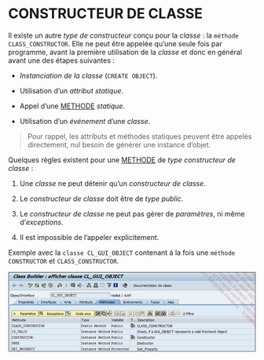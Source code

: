 # **CONSTRUCTEUR DE CLASSE**

Il existe un autre _type de constructeur_ conçu pour la _classe_ : la `méthode CLASS_CONSTRUCTOR`. Elle ne peut être appelée qu’une seule fois par programme, avant la première utilisation de la _classe_ et donc en général avant une des étapes suivantes :

- _Instanciation de la classe_ (`CREATE OBJECT`).

- Utilisation d’un _attribut statique_.

- Appel d’une [METHODE](./01_Méthodes.md) _statique_.

- Utilisation d’un _événement_ d’une _classe_.

> Pour rappel, les attributs et méthodes statiques peuvent être appelés directement, nul besoin de générer une instance d’objet.

Quelques règles existent pour une [METHODE](./01_Méthodes.md) de _type constructeur de classe_ :

1. Une _classe_ ne peut détenir qu’un _constructeur de classe_.

2. Le _constructeur de classe_ doit être de _type public_.

3. Le _constructeur de classe_ ne peut pas gérer de _paramètres_, ni même d’_exceptions_.

4. Il est impossible de l’appeler explicitement.

Exemple avec la `classe CL_GUI_OBJECT` contenant à la fois une `méthode CONSTRUCTOR` et `CLASS_CONSTRUCTOR`.

![](../../ressources/14_03_06_01.png)
